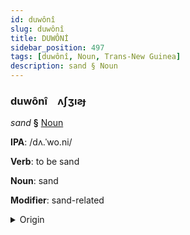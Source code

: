 ```yaml
---
id: duwônî
slug: duwônî
title: DUWÔNİ
sidebar_position: 497
tags: [duwônî, Noun, Trans-New Guinea]
description: sand § Noun
---
```


### duwônî&emsp;<span kind="abugida">ʌʃʒıƨɟ</span>

*sand* **§** [Noun](../../tags/Noun)

**IPA**: /dʌ.ˈwo.ni/

**Verb**: to be sand

**Noun**: sand

**Modifier**: sand-related

<details>
    <summary>Origin</summary>
    Ternate dowongi /do.ˈwo.ŋi/<br/>
    <em>Trans-New Guinea Language Family</em>
</details>